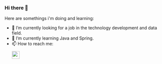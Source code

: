 ### Hi there 👋

Here are somethings i'm doing and learning:

- 🔭 I’m currently looking for a job in the technology development and data field.
- 🌱 I’m currently learning Java and Spring.
- 📫 How to reach me: <div style="display:flex; margin-top: 10px">
<a href="https://www.linkedin.com/in/danilocparaiso/"> <img src="https://play-lh.googleusercontent.com/kMofEFLjobZy_bCuaiDogzBcUT-dz3BBbOrIEjJ-hqOabjK8ieuevGe6wlTD15QzOqw" width="25" height="25"></a> 
</div>

